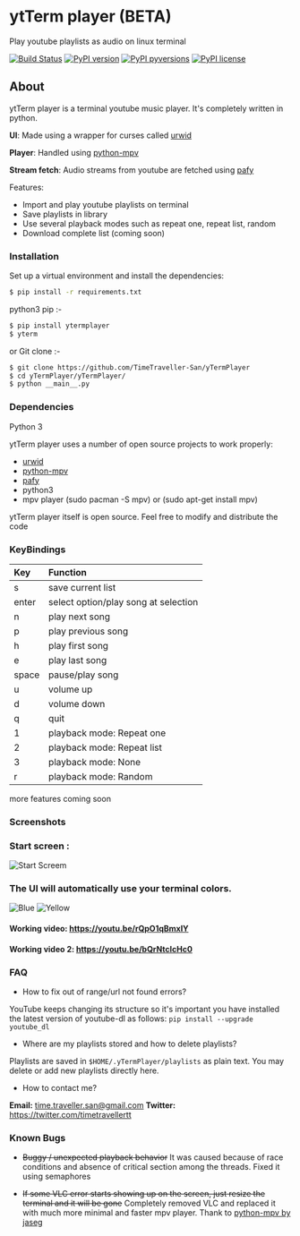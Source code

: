 # ytTerm player (BETA)
Play youtube playlists as audio on linux terminal

[![Build Status](https://travis-ci.com/SamSamhuns/yTermPlayer.svg?branch=master)](https://travis-ci.com/SamSamhuns/yTermPlayer)
[![PyPI version](https://badge.fury.io/py/yTermPlayer.svg)](https://badge.fury.io/py/yTermPlayer)
[![PyPI pyversions](https://img.shields.io/pypi/pyversions/yTermPlayer.svg)](https://pypi.python.org/pypi/yTermPlayer/)
[![PyPI license](https://img.shields.io/pypi/l/yTermPlayer.svg)](https://pypi.python.org/pypi/yTermPlayer/)

## About
ytTerm player is a terminal youtube music player. It's completely written in python.

**UI**: Made using a wrapper for curses called [urwid][urwid]

**Player**: Handled using [python-mpv](https://github.com/jaseg/python-mpv)

**Stream fetch**: Audio streams from youtube are fetched using [pafy][pafy]

Features:
- Import and play youtube playlists on terminal
- Save playlists in library
- Use several playback modes such as repeat one, repeat list, random
- Download complete list (coming soon)

### Installation

Set up a virtual environment and install the dependencies:
```sh
$ pip install -r requirements.txt
```

python3 pip :-
```sh
$ pip install ytermplayer
$ yterm
```

or Git clone :-
```sh
$ git clone https://github.com/TimeTraveller-San/yTermPlayer
$ cd yTermPlayer/yTermPlayer/
$ python __main__.py
```

### Dependencies

Python 3

ytTerm player uses a number of open source projects to work properly:

*   [urwid][urwid]
*   [python-mpv](https://github.com/jaseg/python-mpv)
*   [pafy][pafy]
*   python3
*   mpv player (sudo pacman -S mpv) or (sudo apt-get install mpv)

ytTerm player itself is open source. Feel free to modify and distribute the code

### KeyBindings

| Key   | Function                             |
| :---  | :---                                 |
| s     | save current list                    |
| enter | select option/play song at selection |
| n     | play next song                       |
| p     | play previous song                   |
| h     | play first song                      |
| e     | play last song                       |
| space | pause/play song                      |
| u     | volume up                            |
| d     | volume down                          |
| q     | quit                                 |
| 1     | playback mode: Repeat one            |
| 2     | playback mode: Repeat list           |
| 3     | playback mode: None                  |
| r     | playback mode: Random                |
more features coming soon


### Screenshots
### Start  screen :
![Start Screem](https://i.imgur.com/rvVUmDP.png)
### The UI will automatically use your terminal colors.
![Blue](https://i.imgur.com/R8a0Zy5.png)
![Yellow](https://i.imgur.com/TrHKuQg.jpg)

   [urwid]: <https://github.com/urwid/urwid>
   [vlc]: <https://github.com/oaubert/python-vlc>
   [pafy]: <https://github.com/mps-youtube/pafy>

#### Working video:  <https://youtu.be/rQpO1qBmxlY>
#### Working video 2: <https://youtu.be/bQrNtcIcHc0>

### FAQ
-   How to fix out of range/url not found errors?

YouTube keeps changing its structure so it's important you have installed the latest version of youtube-dl as follows:
` pip install --upgrade youtube_dl `

-   Where are my playlists stored and how to delete playlists?

Playlists are saved in `$HOME/.yTermPlayer/playlists` as plain text. You may delete or add new playlists directly here.

-   How to contact me?

**Email:** time.traveller.san@gmail.com
**Twitter:** <https://twitter.com/timetravellertt>


### Known Bugs
-   ~~Buggy / unexpected playback behavior~~
It was caused because of race conditions and absence of critical section among the threads. Fixed it using semaphores

-   ~~If some VLC error starts showing up on the screen, just resize the terminal and it will be gone~~
Completely removed VLC and replaced it with much more minimal and faster mpv player. Thank to [python-mpv by jaseg](https://github.com/jaseg/python-mpv)
